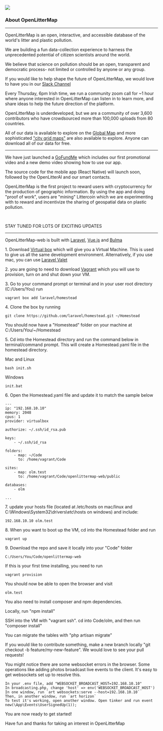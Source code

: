<img src="https://openlittermap.com/assets/logo_small.png" />
<h3>About OpenLitterMap</h3>
<hr>
<p>OpenLitterMap is an open, interactive, and accessible database of the world's litter and plastic pollution.</p>
<p>We are building a fun data-collection experience to harness the unprecedented potential of citizen scientists around the world.</p>
<p>We believe that science on pollution should be an open, transparent and democratic process- not limited or controlled by anyone or any group.</p>
<p>If you would like to help shape the future of OpenLitterMap, we would love to have you in our <a href="https://join.slack.com/t/openlittermap/shared_invite/zt-fdctasud-mu~OBQKReRdC9Ai9KgGROw">Slack Channel</a></p>
<p>Every Thursday, 6pm Irish time, we run a community zoom call for ~1 hour where anyone interested in OpenLitterMap can listen in to learn more, and share ideas to help the future direction of the platform.</p>
<p>OpenLitterMap is underdeveloped, but we are a community of over 3,600 contributors who have crowdsourced more than 100,000 uploads from 80 countries.</p>
<p>All of our data is available to explore on the <a href="https://openlittermap.com/global">Global Map</a> and more sophisticated <a href="https://openlittermap.com/world/The%20Netherlands/Zuid-Holland/Wassenaar/map">"city grid maps"</a> are also available to explore. Anyone can download all of our data for free.</p>
<hr>
<p>We have just launched a <a href="https://www.gofundme.com/f/openlittermap-a-revolutionary-app-to-map-litter">GoFundMe</a> which includes our first promotional video and a new demo video showing how to use our app.</p>
<p>The source code for the mobile app (React Native) will launch soon, followed by the OpenLitterAI and our smart contacts.</p>
<p>OpenLitterMap is the first project to reward users with cryptocurrency for the production of geographic information. By using the app and doing "proof of work", users are "mining" Littercoin which we are experimenting with to reward and incentivize the sharing of geospatial data on plastic pollution.</p>
<br>
<p>STAY TUNED FOR LOTS OF EXCITING UPDATES</p>
<hr>
<p>OpenLitterMap-web is built with <a href="https://laravel.com">Laravel</a>, <a href="http://vuejs.org/">Vue.js</a> and <a href="https://bulma.io">Bulma</a></p>
<p>1. Download <a href="https://www.virtualbox.org/wiki/Downloads">Virtual box</a> which will give you a Virtual Machine. This is used to give us all the same development environment. Alternatively, if you use mac, you can use <a href="https://laravel.com/docs/5.8/valet">Laravel Valet</a></p>
<p>2. you are going to need to download <a href="https://www.vagrantup.com/downloads.html">Vagrant</a> which you will use to provision, turn on and shut down your VM.</p>
<p>3. Go to your command prompt or terminal and in your user root directory (C:/Users/You) run</p>  

`vagrant box add laravel/homestead`

<p>4. Clone the box by running</p> 

`git clone https://github.com/laravel/homestead.git ~/Homestead`

<p>You should now have a "Homestead" folder on your machine at C:/Users/You/~/Homestead</p>

<p>5. Cd into the Homestead directory and run the command below in terminal/command prompt. This will create a Homestead.yaml file in the homestead directory.</p>

Mac and Linux

`bash init.sh`

Windows

`init.bat`

<p>6. Open the Homestead.yaml file and update it to match the sample below</p>

```
---
ip: "192.168.10.10"
memory: 2048
cpus: 1
provider: virtualbox

authorize: ~/.ssh/id_rsa.pub

keys:
    - ~/.ssh/id_rsa

folders:
    - map: ~/Code
      to: /home/vagrant/Code

sites:
    - map: olm.test
      to: /home/vagrant/Code/openlittermap-web/public

databases:
    - olm

...
```

<p>7. update your hosts file (located at /etc/hosts on mac/linux and C:\Windows\System32\drivers\etc\hosts on windows) and include:</p>

`192.168.10.10 olm.test`

<p>8. When you want to boot up the VM, cd into the Homestead folder and run</p>

`vagrant up`

<p>9. Download the repo and save it locally into your "Code" folder</p> 

`C:/Users/You/Code/openlittermap-web`

<p>If this is your first time installing, you need to run</p>

`vagrant provision` 

<p>You should now be able to open the browser and visit</p> 

`olm.test`

<p>You also need to install composer and npm dependencies.</p>
<p>Locally, run "npm install"</p>
<p>SSH into the VM with "vagrant ssh". cd into Code/olm, and then run "composer install"</p>
<p>You can migrate the tables with "php artisan migrate"</p>
<p>If you would like to contribute something, make a new branch locally "git checkout -b feature/my-new-feature". We would love to see your pull requests!</p>

<p>You might notice there are some websocket errors in the browser. Some operations like adding photos broadcast live events to the client. It's easy to get websockets set up to resolve this.</p>

```
In your .env file, add "WEBSOCKET_BROADCAST_HOST=192.168.10.10"
In broadcasting.php, change 'host' => env('WEBSOCKET_BROADCAST_HOST')
In one window, run `art websockets:serve --host=192.168.10.10`
Then, in another window, run `art horizon`
To test it's working, open another window. Open tinker and run event new(\App\Events\UserSignedUp(1));
```

<p>You are now ready to get started!</p>
<p>Have fun and thanks for taking an interest in OpenLitterMap</p>

